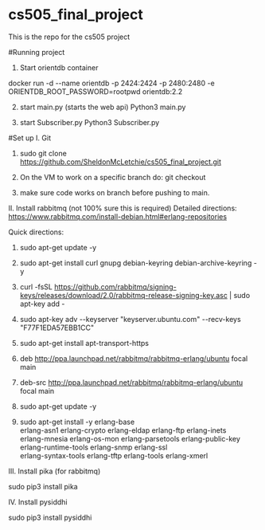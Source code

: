# cs505_final_project
This is the repo for the cs505 project


#Running project
1. Start orientdb container

docker run -d --name orientdb -p 2424:2424 -p 2480:2480 -e ORIENTDB_ROOT_PASSWORD=rootpwd orientdb:2.2

2. start main.py (starts the web api)
Python3 main.py

3. start Subscriber.py
Python3 Subscriber.py


#Set up
I. Git
1. sudo git clone https://github.com/SheldonMcLetchie/cs505_final_project.git

2. On the VM to work on a specific branch do:
    git checkout <branch-name>

3. make sure code works on branch before pushing to main. 

II. Install rabbitmq (not 100% sure this is required)
Detailed directions:
https://www.rabbitmq.com/install-debian.html#erlang-repositories

Quick directions:

1. sudo apt-get update -y

2. sudo apt-get install curl gnupg debian-keyring debian-archive-keyring -y

3. curl -fsSL https://github.com/rabbitmq/signing-keys/releases/download/2.0/rabbitmq-release-signing-key.asc | sudo apt-key add -

4. sudo apt-key adv --keyserver "keyserver.ubuntu.com" --recv-keys "F77F1EDA57EBB1CC"

5. sudo apt-get install apt-transport-https

<!-- I didn't do 6 or 7 and still got output -->
6. deb http://ppa.launchpad.net/rabbitmq/rabbitmq-erlang/ubuntu focal main

7. deb-src http://ppa.launchpad.net/rabbitmq/rabbitmq-erlang/ubuntu focal main
<!-- end of note -->

8. sudo apt-get update -y

9. sudo apt-get install -y erlang-base \
                        erlang-asn1 erlang-crypto erlang-eldap erlang-ftp erlang-inets \
                        erlang-mnesia erlang-os-mon erlang-parsetools erlang-public-key \
                        erlang-runtime-tools erlang-snmp erlang-ssl \
                        erlang-syntax-tools erlang-tftp erlang-tools erlang-xmerl

III. Install pika (for rabbitmq) 

sudo pip3 install pika

IV. Install pysiddhi

sudo pip3 install pysiddhi


